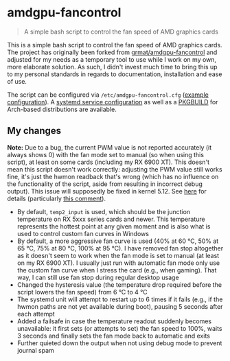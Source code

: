# amdgpu-fancontrol

> A simple bash script to control the fan speed of AMD graphics cards

This is a simple bash script to control the fan speed of AMD graphics cards.
The project has originally been forked from
[grmat/amdgpu-fancontrol][original-project] and adjusted for my needs as a
temporary tool to use while I work on my own, more elaborate solution. As such,
I didn't invest much time to bring this up to my personal standards in regards
to documentation, installation and ease of use.

The script can be configured via `/etc/amdgpu-fancontrol.cfg`
([example configuration](etc-amdgpu-fancontrol.cfg)). A
[systemd service configuration](amdgpu-fancontrol.service) as well as a
[PKGBUILD](PKGBUILD) for Arch-based distributions are available.

## My changes

__Note:__ Due to a bug, the current PWM value is not reported accurately (it
always shows 0) with the fan mode set to manual (so when using this script), at
least on some cards (including my RX 6900 XT). This doesn't mean this script
doesn't work correctly: adjusting the PWM value still works fine, it's just the
hwmon readback that's wrong (which has no influence on the functionality of the
script, aside from resulting in incorrect debug output). This issue will
supposedly be fixed in kernel 5.12. See [here][pwm-bug] for details
(particularly [this comment][pwm-bug-explained]).

+ By default, `temp2_input` is used, which should be the junction temperature
  on RX 5xxx series cards and newer. This temperature represents the hottest
  point at any given moment and is also what is used to control custom fan
  curves in Windows
+ By default, a more aggressive fan curve is used (40% at 60 °C, 50% at 65 °C,
  75% at 80 °C, 100% at 95 °C). I have removed fan stop altogether as it
  doesn't seem to work when the fan mode is set to manual (at least on my RX
  6900 XT). I usually just run with automatic fan mode only use the custom fan
  curve when I stress the card (e.g., when gaming). That way, I can still use
  fan stop during regular desktop usage
+ Changed the hysteresis value (the temperature drop required before the script
  lowers the fan speed) from 6 °C to 4 °C
+ The systemd unit will attempt to restart up to 6 times if it fails (e.g.,
  if the hwmon paths are not yet available during boot), pausing 5 seconds
  after each attempt
+ Added a failsafe in case the temperature readout suddenly becomes
  unavailable: it first sets (or attempts to set) the fan speed to 100%, waits
  3 seconds and finally sets the fan mode back to automatic and exits
+ Further quieted down the output when not using debug mode to prevent journal
  spam

[original-project]: https://github.com/grmat/amdgpu-fancontrol
[pwm-bug]: https://gitlab.freedesktop.org/drm/amd/-/issues/1164
[pwm-bug-explained]: https://gitlab.freedesktop.org/drm/amd/-/issues/1164#note_599349
